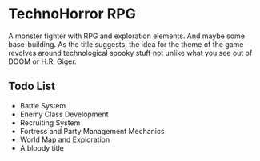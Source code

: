 # TechnoHorror RPG 

A monster fighter with RPG and exploration elements. And maybe some base-building. As the title suggests, the idea for the theme of the game revolves around technological spooky stuff not unlike what you see out of DOOM or H.R. Giger.

## Todo List

* Battle System
* Enemy Class Development
* Recruiting System
* Fortress and Party Management Mechanics
* World Map and Exploration
* A bloody title


